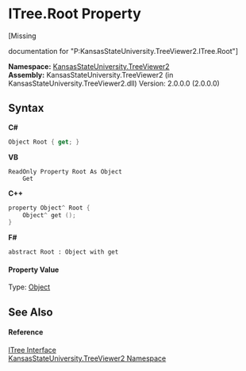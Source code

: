 # ITree.Root Property 
 

\[Missing <summary> documentation for "P:KansasStateUniversity.TreeViewer2.ITree.Root"\]

**Namespace:**&nbsp;<a href="4feb08d4-45a9-d5a7-f8c5-964962c586e5">KansasStateUniversity.TreeViewer2</a><br />**Assembly:**&nbsp;KansasStateUniversity.TreeViewer2 (in KansasStateUniversity.TreeViewer2.dll) Version: 2.0.0.0 (2.0.0.0)

## Syntax

**C#**<br />
``` C#
Object Root { get; }
```

**VB**<br />
``` VB
ReadOnly Property Root As Object
	Get
```

**C++**<br />
``` C++
property Object^ Root {
	Object^ get ();
}
```

**F#**<br />
``` F#
abstract Root : Object with get

```


#### Property Value
Type: <a href="https://docs.microsoft.com/dotnet/api/system.object" target="_blank" rel="noopener noreferrer">Object</a>

## See Also


#### Reference
<a href="68d85729-02b8-db78-4416-945a0e45acfb">ITree Interface</a><br /><a href="4feb08d4-45a9-d5a7-f8c5-964962c586e5">KansasStateUniversity.TreeViewer2 Namespace</a><br />
